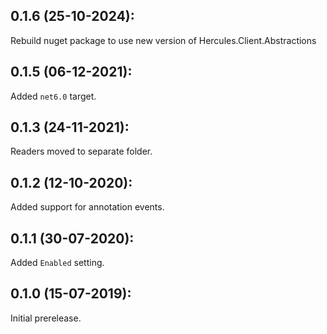 ## 0.1.6 (25-10-2024):

Rebuild nuget package to use new version of Hercules.Client.Abstractions

## 0.1.5 (06-12-2021):

Added `net6.0` target.

## 0.1.3 (24-11-2021):

Readers moved to separate folder.

## 0.1.2 (12-10-2020):

Added support for annotation events.

## 0.1.1 (30-07-2020):

Added `Enabled` setting.

## 0.1.0 (15-07-2019): 

Initial prerelease.